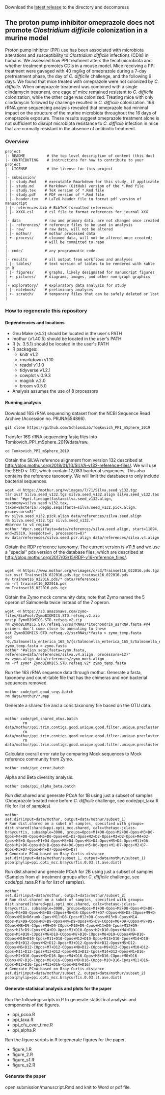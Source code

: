 Download the [latest release](https://github.com/SchlossLab/new_project/releases/latest) to the directory and decompress


## The proton pump inhibitor omeprazole does not promote *Clostridium difficile* colonization in a murine model

Proton pump inhibitor (PPI) use has been associated with microbiota alterations and susceptibility to *Clostridium difficile* infections (CDIs) in humans. We assessed how PPI treatment alters the fecal microbiota and whether treatment promotes CDIs in a mouse model. Mice receiving a PPI treatment were gavaged with 40 mg/kg of omeprazole during a 7-day pretreatment phase, the day of *C. difficile* challenge, and the following 9 days. We found that mice treated with omeprazole were not colonized by *C. difficile*. When omeprazole treatment was combined with a single clindamycin treatment, one cage of mice remained resistant to *C. difficile* colonization, while the other cage was colonized. Treating mice with only clindamycin followed by challenge resulted in *C. difficile* colonization. 16S rRNA gene sequencing analysis revealed that omeprazole had minimal impact on the structure of the murine microbiota throughout the 16 days of omeprazole exposure. These results suggest omeprazole treatment alone is not sufficient to disrupt microbiota resistance to *C. difficile* infection in mice that are normally resistant in the absence of antibiotic treatment. 


### Overview

	project
	|- README          # the top level description of content (this doc)
	|- CONTRIBUTING    # instructions for how to contribute to your project
	|- LICENSE         # the license for this project
	|
	|- submission/
	| |- study.Rmd    # executable Rmarkdown for this study, if applicable
	| |- study.md     # Markdown (GitHub) version of the *.Rmd file
	| |- study.tex    # TeX version of *.Rmd file
	| |- study.pdf    # PDF version of *.Rmd file
	| |- header.tex   # LaTeX header file to format pdf version of manuscript
	| |- references.bib # BibTeX formatted references
	| |- XXXX.csl     # csl file to format references for journal XXX
	|
	|- data           # raw and primary data, are not changed once created
	| |- references/  # reference files to be used in analysis
	| |- raw/         # raw data, will not be altered
	| |- mothur/      # mothur processed data
	| +- process/     # cleaned data, will not be altered once created;
	|                 # will be committed to repo
	|
	|- code/          # any programmatic code
	|
	|- results        # all output from workflows and analyses
	| |- tables/      # text version of tables to be rendered with kable in R
	| |- figures/     # graphs, likely designated for manuscript figures
	| +- pictures/    # diagrams, images, and other non-graph graphics
	|
	|- exploratory/   # exploratory data analysis for study
	| |- notebook/    # preliminary analyses
	| +- scratch/     # temporary files that can be safely deleted or lost
	|


### How to regenerate this repository

#### Dependencies and locations
* Gnu Make (v4.2) should be located in the user's PATH
* mothur (v1.40.5) should be located in the user's PATH
* R (v. 3.5.1) should be located in the user's PATH
* R packages:
  * knitr v1.2
  * rmarkdown v1.10
  * readxl v1.1.0
  * tidyverse v1.2.1
  * cowplot v.0.9.3
  * magick v.2.0
  * broom v0.5.0
* Analysis assumes the use of 8 processors


#### Running analysis
Download 16S rRNA sequencing dataset from the NCBI Sequence Read Archive (Accession no. PRJNA554866).
```
git clone https://github.com/SchlossLab/Tomkovich_PPI_mSphere_2019
```
Transfer 16S rRNA sequencing fastq files into Tomkovich_PPI_mSphere_2019/data/raw.
```
cd Tomkovich_PPI_mSphere_2019
```
Obtain the SILVA reference alignment from version 132 described at http://blog.mothur.org/2018/01/10/SILVA-v132-reference-files/. We will use the SEED v. 132, which contain 12,083 bacterial sequences. This also contains the reference taxonomy. We will limit the databases to only include bacterial sequences.
```
wget -N https://mothur.org/w/images/7/71/Silva.seed_v132.tgz
tar xvzf Silva.seed_v132.tgz silva.seed_v132.align silva.seed_v132.tax
mothur "#get.lineage(fasta=silva.seed_v132.align, taxonomy=silva.seed_v132.tax, taxon=Bacteria);degap.seqs(fasta=silva.seed_v132.pick.align, processors=8)"
mv silva.seed_v132.pick.align data/references/silva.seed.align
rm Silva.seed_v132.tgz silva.seed_v132.*
#Narrow to v4 region
mothur "#pcr.seqs(fasta=data/references/silva.seed.align, start=11894, end=25319, keepdots=F, processors=8)"
mv data/references/silva.seed.pcr.align data/references/silva.v4.align
```
Obtain the RDP reference taxonomy. The current version is v11.5 and we use a "special" pds version of the database files, which are described at http://blog.mothur.org/2017/03/15/RDP-v16-reference_files/.
```

wget -N https://www.mothur.org/w/images/c/c3/Trainset16_022016.pds.tgz
tar xvzf Trainset16_022016.pds.tgz trainset16_022016.pds
mv trainset16_022016.pds/* data/references/
rm -rf trainset16_022016.pds
rm Trainset16_022016.pds.tgz
```
Obtain the Zymo mock community data; note that Zymo named the 5 operon of Salmonella twice instead of the 7 operon.
```
wget -N https://s3.amazonaws.com/zymo-files/BioPool/ZymoBIOMICS.STD.refseq.v2.zip
unzip ZymoBIOMICS.STD.refseq.v2.zip
rm ZymoBIOMICS.STD.refseq.v2/ssrRNAs/*itochondria_ssrRNA.fasta #V4 primers don't come close to annealing to these
cat ZymoBIOMICS.STD.refseq.v2/ssrRNAs/*fasta > zymo_temp.fasta
sed '0,/Salmonella_enterica_16S_5/{s/Salmonella_enterica_16S_5/Salmonella_enterica_16S_7/}' zymo_temp.fasta > zymo.fasta
mothur "#align.seqs(fasta=zymo.fasta, reference=data/references/silva.v4.align, processors=12)"
mv zymo.align data/references/zymo_mock.align
rm -rf zymo* ZymoBIOMICS.STD.refseq.v2* zymo_temp.fasta
```
Run the 16S rRNA sequence data through mothur.
Generate a fasta, taxonomy and count-table file that has the chimeras and non bacterial sequences removed.
```
mothur code/get_good_seqs.batch
rm data/mothur/*.map
```
Generate a shared file and a cons.taxonomy file based on the OTU data.
```

mothur code/get_shared_otus.batch
        rm data/mothur/ppi.trim.contigs.good.unique.good.filter.unique.precluster.denovo.uchime.pick.pick.pick.count_table
        rm data/mothur/ppi.trim.contigs.good.unique.good.filter.unique.precluster.pick.pick.pick.fasta
        rm data/mothur/ppi.trim.contigs.good.unique.good.filter.unique.precluster.pick.pds.wang.pick.pick.taxonomy
```
Calculate overall error rate by comparing Mock sequences to Mock reference community from Zymo.
```
mothur code/get_error.batch
```
Alpha and Beta diversity analysis:
```
mothur code/ppi_alpha_beta.batch
```

Run dist.shared and generate PCoA for 1B using just a subset of samples (Omeprazole treated mice before *C. difficile* challenge, see code/ppi_taxa.R file for list of samples).
```
mothur
set.dir(input=data/mothur, output=data/mothur/subset_1)
# Run dist.shared on a subet of samples, specified with groups=
dist.shared(shared=ppi.opti_mcc.shared, calc=thetayc-jclass-braycurtis, subsample=3000, groups=Opos+M1+D0-Opos+M2+D0-Opos+M3+D0-Opos+M4+D0-Opos+M5+D0-Opos+M1+D2-Opos+M2+D2-Opos+M3+D2-Opos+M4+D2-Cpos+M5+D-Opos+M1+D4-Opos+M3+D4-Opos+M4+D4-Opos+M5+D4-Opos+M11+D6-Opos+M2+D6-Opos+M3+D-Opos+M4+D6-Opos+M5+D6-Opos+M1+D7-Opos+M2+D7-Opos+M3+D7-Opos+M4+D7-Opos+M5+D7)
# Generate PCoA based on Bray-Curtis distance
set.dir(input=data/mothur/subset_1, output=data/mothur/subset_1)
pcoa(phylip=ppi.opti_mcc.braycurtis.0.03.lt.ave.dist)
```

Run dist.shared and generate PCoA for 2B using just a subset of samples (Samples from all treatment groups after *C. difficile* challenge, see code/ppi_taxa.R file for list of samples).
```
mothur
set.dir(input=data/mothur, output=data/mothur/subset_2)
# Run dist.shared on a subet of samples, specified with groups=
dist.shared(shared=ppi.opti_mcc.shared, calc=thetayc-jclass-braycurtis, subsample=3000, groups=Opos+M1+D8-Opos+M2+D8-Opos+M3+D8-Opos+M4+D8-Opos+M5+D8-COpos+M6+D8-COpos+M7+D7-COpos+M8+D8-COpos+M9+D-COpos+M10+D6+unk-Cpos+M11+D8-Cpos+M12+D8-Cpos+M13+D-Cpos+M14-Opos+M2+D9-Opos+M3+D9-Opos+M4+D9-Opos+M5+D9-COpos+M6+D9-COpos+M7+D9-COpos+M8+D9-COpos+M9+D9-COpos+M10+D9-Cpos+M11+D9-Cpos+M12+D9-Cpos+M13+D9-Cpos+M14+D9-Opos+M1+D10-Opos+M2+D10-Opos+M4+D10-Opos+M5+D10-COpos+M6+D10-COpos+M7+D10-COpos+M8+D10-COpos+M9+D10-COpos+M10+D10-Cpos+M11+D10-Cpos+M12+D10-Opos+M13+D10-Cpos+M14+D10-Opos+M1+D12-Opos+M2+D12-Opos+M3+D12-Opos+M4+D12-Opos+M5+D12-COpos+M6+D12-COpos+M7+D12-COpos+M8+D12-COpos+M9+D12-COpos+M10+D12-Cpos+M11+D12-Cpos+M12+D12-Cpos+M13+D12-Cpos+M14+D12-Opos+M1+D16-Opos+M2+D16-Opos+M3+D16-Opos+M4+D16-Opos+M5+D16-COpos+M6+D16-COpos+M7+D16-COpos+M8+D16-COpos+M9+D16-COpos+M10+D16-Cpos+M11+D16-Cpos+M12+D16-Cpos+M13+D16-Cpos+M14+D16)
# Generate PCoA based on Bray-Curtis distance
set.dir(input=data/mothur/subset_2, output=data/mothur/subset_2)
pcoa(phylip=ppi.opti_mcc.braycurtis.0.03.lt.ave.dist)
```
#### Generate statisical analysis and plots for the paper
Run the following scripts in R to generate statisitical analysis and components of the figures.
* ppi_pcoa.R
* ppi_taxa.R
* ppi_cfu_over_time.R
* ppi_alpha.R

Run the figure scripts in R to generate figures for the paper.
* figure_1.R
* figure_2.R
* figure_s1.R
* figure_s2.R

#### Generate the paper
open submission/manuscript.Rmd and knit to Word or pdf file.